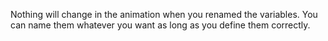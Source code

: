 Nothing will change in the animation when you renamed the variables. You can name them whatever you want as long as you define them correctly.
